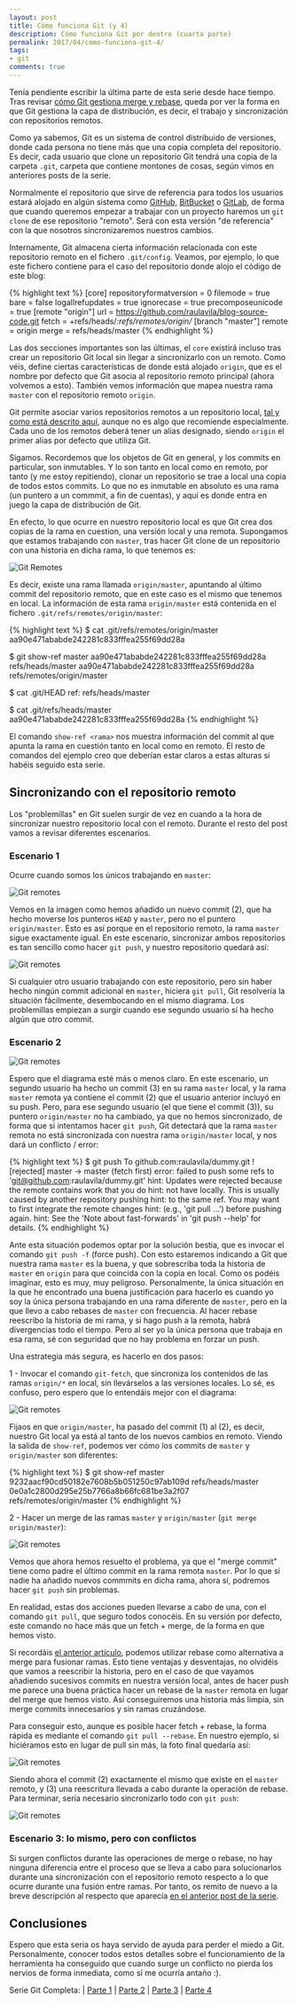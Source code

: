 ```yaml
---
layout: post
title: Cómo funciona Git (y 4)
description: Cómo funciona Git por dentro (cuarta parte)
permalink: 2017/04/como-funciona-git-4/
tags:
- git
comments: true
---
```


Tenía pendiente escribir la última parte de esta serie desde hace tiempo. Tras revisar [cómo Git gestiona merge y rebase](/2017/03/como-funciona-git-3/), queda por ver la forma en que Git gestiona la capa de distribución, es decir, el trabajo y sincronización con repositorios remotos.

Como ya sabemos, Git es un sistema de control distribuido de versiones, donde cada persona no tiene más que una copia completa del repositorio. Es decir, cada usuario que clone un repositorio Git tendrá una copia de la carpeta `.git`, carpeta que contiene montones de cosas, según vimos en anteriores posts de la serie.

<!--break-->

Normalmente el repositorio que sirve de referencia para todos los usuarios estará alojado en algún sistema como [GitHub](https://github.com/), [BitBucket](https://bitbucket.org/) o [GitLab](https://about.gitlab.com/), de forma que cuando queremos empezar a trabajar con un proyecto haremos un `git clone` de ese repositorio "remoto". Será con esta versión "de referencia" con la que nosotros sincronizaremos nuestros cambios.

Internamente, Git almacena cierta información relacionada con este repositorio remoto en el fichero `.git/config`. Veamos, por ejemplo, lo que este fichero contiene para el caso del repositorio donde alojo el código de este blog:

{% highlight text %}
[core]
	repositoryformatversion = 0
	filemode = true
	bare = false
	logallrefupdates = true
	ignorecase = true
	precomposeunicode = true
[remote "origin"]
	url = https://github.com/raulavila/blog-source-code.git
	fetch = +refs/heads/*:refs/remotes/origin/*
[branch "master"]
	remote = origin
	merge = refs/heads/master
{% endhighlight %}

Las dos secciones importantes son las últimas, el `core` existirá incluso tras crear un repositorio Git local sin llegar a sincronizarlo con un remoto. Como véis, define ciertas características de donde está alojado `origin`, que es el nombre por defecto que Git asocia al repositorio remoto principal (ahora volvemos a esto). También vemos información que mapea nuestra rama `master` con el repositorio remoto `origin`.

Git permite asociar varios repositorios remotos a un repositorio local, [tal y como está descrito aquí](https://help.github.com/articles/adding-a-remote/), aunque no es algo que recomiende especialmente. Cada uno de los remotos deberá tener un alias designado, siendo `origin` el primer alias por defecto que utiliza Git.

Sigamos. Recordemos que los objetos de Git en general, y los commits en particular, son inmutables. Y lo son tanto en local como en remoto, por tanto (y me estoy repitiendo), clonar un repositorio se trae a local una copia de todos estos commits. Lo que no es inmutable en absoluto es una rama (un puntero a un commmit, a fin de cuentas), y aquí es donde entra en juego la capa de distribución de Git.

En efecto, lo que ocurre en nuestro repositorio local es que Git crea dos copias de la rama en cuestion, una versión local y una remota. Supongamos que estamos trabajando con `master`, tras hacer Git clone de un repositorio con una historia en dicha rama, lo que tenemos es:

![Git Remotes](/public/pictures/git-internals/git-remotes-1.jpg)

Es decir, existe una rama llamada `origin/master`, apuntando al último commit del repositorio remoto, que en este caso es el mismo que tenemos en local. La información de esta rama `origin/master` está contenida en el fichero `.git/refs/remotes/origin/master`:

{% highlight text %}
$ cat .git/refs/remotes/origin/master
aa90e471ababde242281c833fffea255f69dd28a

$ git show-ref master
aa90e471ababde242281c833fffea255f69dd28a refs/heads/master
aa90e471ababde242281c833fffea255f69dd28a refs/remotes/origin/master

$ cat .git/HEAD
ref: refs/heads/master

$ cat .git/refs/heads/master
aa90e471ababde242281c833fffea255f69dd28a
{% endhighlight %}

El comando `show-ref <rama>` nos muestra información del commit al que apunta la rama en cuestión tanto en local como en remoto. El resto de comandos del ejemplo creo que deberían estar claros a estas alturas si habéis seguido esta serie.

## Sincronizando con el repositorio remoto

Los "problemillas" en Git suelen surgir de vez en cuando a la hora de sincronizar nuestro repositorio local con el remoto. Durante el resto del post vamos a revisar diferentes escenarios.

### Escenario 1

Ocurre cuando somos los únicos trabajando en `master`:

![Git remotes](/public/pictures/git-internals/git-remotes-2.jpg)

Vemos en la imagen como hemos añadido un nuevo commit (2), que ha hecho moverse los punteros `HEAD` y `master`, pero no el puntero `origin/master`. Esto es así porque en el repositorio remoto, la rama `master` sigue exactamente igual. En este escenario, sincronizar ambos repositorios es tan sencillo como hacer `git push`, y nuestro repositorio quedará así:

![Git remotes](/public/pictures/git-internals/git-remotes-3.jpg)

Si cualquier otro usuario trabajando con este repositorio, pero sin haber hecho ningún commit adicional en `master`, hiciera `git pull`, Git resolvería la situación fácilmente, desembocando en el mismo diagrama. Los problemillas empiezan a surgir cuando ese segundo usuario sí ha hecho algún que otro commit.

### Escenario 2

![Git remotes](/public/pictures/git-internals/git-remotes-4.jpg)

Espero que el diagrama esté más o menos claro. En este escenario, un segundo usuario ha hecho un commit (3) en su rama `master` local, y la rama `master` remota ya contiene el commit (2) que el usuario anterior incluyó en su push. Pero, para ese segundo usuario (el que tiene el commit (3)), su puntero `origin/master` no ha cambiado, ya que no hemos sincronizado, de forma que si intentamos hacer `git push`, Git detectará que la rama `master` remota no está sincronizada con nuestra rama `origin/master` local, y nos dará un conflicto / error:

{% highlight text %}
$ git push
To github.com:raulavila/dummy.git
 ! [rejected]        master -> master (fetch first)
error: failed to push some refs to 'git@github.com:raulavila/dummy.git'
hint: Updates were rejected because the remote contains work that you do
hint: not have locally. This is usually caused by another repository pushing
hint: to the same ref. You may want to first integrate the remote changes
hint: (e.g., 'git pull ...') before pushing again.
hint: See the 'Note about fast-forwards' in 'git push --help' for details.
{% endhighlight %}

Ante esta situación podemos optar por la solución bestia, que es invocar el comando `git push -f` (force push). Con esto estaremos indicando a Git que nuestra rama `master` es la buena, y que sobrescriba toda la historia de `master` en `origin` para que coincida con la copia en local. Como os podéis imaginar, esto es muy, muy peligroso. Personalmente, la única situación en la que he encontrado una buena justificación para hacerlo es cuando yo soy la única persona trabajando en una rama diferente de `master`, pero en la que llevo a cabo rebases de `master` con frecuencia. Al hacer rebase reescribo la historia de mi rama, y si hago push a la remota, habrá divergencias todo el tiempo. Pero al ser yo la única persona que trabaja en esa rama, sé con seguridad que no hay problema en forzar un push.

Una estrategia más segura, es hacerlo en dos pasos:

1 - Invocar el comando `git-fetch`, que sincroniza los contenidos de las ramas `origin/*` en local, sin llevárselos a las versiones locales. Lo sé, es confuso, pero espero que lo entendáis mejor con el diagrama:

![Git remotes](/public/pictures/git-internals/git-remotes-5.jpg)

Fijaos en que `origin/master`, ha pasado del commit (1) al (2), es decir, nuestro Git local ya está al tanto de los nuevos cambios en remoto. Viendo la salida de `show-ref`, podemos ver cómo los commits de `master` y `origin/master` son diferentes:

{% highlight text %}
$ git show-ref master
9232aacf90cd50182e7608b5b051250c97ab109d refs/heads/master
0e0a1c2800d295e25b7766a8b66fc681be3a2f07 refs/remotes/origin/master
{% endhighlight %}

2 - Hacer un merge de las ramas `master` y `origin/master` (`git merge origin/master`):

![Git remotes](/public/pictures/git-internals/git-remotes-6.jpg)

Vemos que ahora hemos resuelto el problema, ya que el "merge commit" tiene como padre el último commit en la rama remota `master`. Por lo que si nadie ha añadido nuevos commmits en dicha rama, ahora sí, podremos hacer `git push` sin problemas.

En realidad, estas dos acciones pueden llevarse a cabo de una, con el comando `git pull`, que seguro todos conocéis. En su versión por defecto, este comando no hace más que un fetch + merge, de la forma en que hemos visto.

Si recordáis [el anterior artículo](/2017/03/como-funciona-git-3/), podemos utilizar rebase como alternativa a merge para fusionar ramas. Esto tiene ventajas y desventajas, no olvidéis que vamos a reescribir la historia, pero en el caso de que vayamos añadiendo sucesivos commits en nuestra versión local, antes de hacer push me parece una buena práctica hacer un rebase de la `master` remota en lugar del merge que hemos visto. Así conseguiremos una historia más limpia, sin merge commits innecesarios y sin ramas cruzándose.

Para conseguir esto, aunque es posible hacer fetch + rebase, la forma rápida es mediante el comando `git pull --rebase`. En nuestro ejemplo, si hiciéramos esto en lugar de pull sin más, la foto final quedaría así:

![Git remotes](/public/pictures/git-internals/git-remotes-7.jpg)

Siendo ahora el commit (2) exactamente el mismo que existe en el `master` remoto, y (3) una reescritura llevada a cabo durante la operación de rebase. Para terminar, sería necesario sincronizarlo todo con `git push`:

![Git remotes](/public/pictures/git-internals/git-remotes-8.jpg)

### Escenario 3: lo mismo, pero con conflictos

Si surgen conflictos durante las operaciones de merge o rebase, no hay ninguna diferencia entre el proceso que se lleva a cabo para solucionarlos durante una sincronización con el repositorio remoto respecto a lo que ocurre durante una fusión entre ramas. Por tanto, os remito de nuevo a la breve descripción al respecto que aparecía [en el anterior post de la serie](/2017/03/como-funciona-git-3/).

## Conclusiones

Espero que esta seria os haya servido de ayuda para perder el miedo a Git. Personalmente, conocer todos estos detalles sobre el funcionamiento de la herramienta ha conseguido que cuando surge un conflicto no pierda los nervios de forma inmediata, como sí me ocurría antaño :).

Serie Git Completa: | [Parte 1](/2017/01/como-funciona-git-1/) | [Parte 2](/2017/02/como-funciona-git-2/) | [Parte 3](/2017/03/como-funciona-git-3/) | [Parte 4](/2017/04/como-funciona-git-4/)
